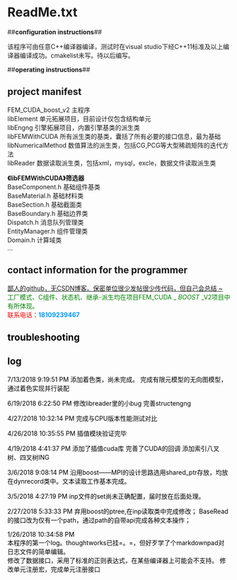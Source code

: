 # ReadMe.txt #

##**configuration instructions**##

该程序可由任意C++编译器编译，测试时在visual studio下经C++11标准及以上编译器编译成功。cmakelist未写。待以后编写。


##**operating instructions**##


## **project manifest** ##
FEM\_CUDA\_boost\_v2	主程序  
libElement	单元拓展项目，目前设计仅包含结构单元  
libEngng	引擎拓展项目，内置引擎基类的派生类  
libFEMWithCUDA	所有派生类的基类，囊括了所有必要的接口信息，最为基础  
libNumericalMethod 数值算法的派生类，包括CG,PCG等大型稀疏矩阵的迭代方法      
libReader	数据读取派生类，包括xml，mysql，excle，数据文件读取派生类

**《libFEMWithCUDA》筛选器**   
	BaseComponent.h	基础组件基类   
	BaseMaterial.h	基础材料类   
	BaseSection.h	基础截面类  
	BaseBoundary.h	基础边界类    
	Dispatch.h		消息队列管理类    
	EntityManager.h	组件管理类    
	Domain.h		计算域类   
	...

## **contact information for the programmer** ##

 [鄙人的github，无CSDN博客。保密单位很少发帖很少传代码，但自己会总结 ~](https://github.com/hubin8851)    
<font color=green>工厂模式、C组件、状态机、继承-派生均在项目FEM_CUDA _ _BOOST_ _V2项目中有所体现。   
<font color=red>联系电话：<font color=#0099ff>**18109239467**    


## <font color=black>**troubleshooting** ##
 

## log ##
7/13/2018 9:19:51 PM 
添加着色类，尚未完成。
完成有限元模型的无向图模型，通过着色实现并行装配

6/19/2018 6:22:50 PM 
修改libreader里的小bug
完善structengng

4/27/2018 10:32:14 PM 
完成与CPU版本性能测试对比

4/26/2018 10:35:55 PM 
插值模块验证完毕


4/19/2018 4:41:37 PM 
添加了插值cuda库
完善了CUDA的回调
添加索引八叉树、四叉树ING

3/6/2018 9:08:14 PM 
沿用boost——MPI的设计思路选用shared_ptr存放，均放在dynrecord类中。文本读取工作基本完成。

3/5/2018 4:27:19 PM 
inp文件的set尚未正确配置，届时放在后面处理。

2/27/2018 5:33:33 PM 
弃用boost的ptree,在inp读取类中完成修改；
BaseRead的接口改为仅有一个path，通过path的自带api完成各种文本操作；

1/26/2018 10:34:58 PM    
本程序的第一个log。thoughtworks已挂=。=，但好歹学了个markdownpad对日志文件的简单编辑。   
修改了数据接口，采用了标准的正则表达式，在某些编译器上可能会不支持。
修改单元注册宏，完成单元注册接口

